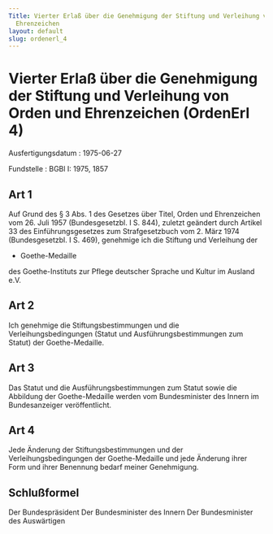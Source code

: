 ```yaml
---
Title: Vierter Erlaß über die Genehmigung der Stiftung und Verleihung von Orden und
  Ehrenzeichen
layout: default
slug: ordenerl_4
---
```


# Vierter Erlaß über die Genehmigung der Stiftung und Verleihung von Orden und Ehrenzeichen (OrdenErl 4)

Ausfertigungsdatum
:   1975-06-27

Fundstelle
:   BGBl I: 1975, 1857



## Art 1

Auf Grund des § 3 Abs. 1 des Gesetzes über Titel, Orden und
Ehrenzeichen vom 26. Juli 1957 (Bundesgesetzbl. I S. 844), zuletzt
geändert durch Artikel 33 des Einführungsgesetzes zum Strafgesetzbuch
vom 2. März 1974 (Bundesgesetzbl. I S. 469), genehmige ich die
Stiftung und Verleihung der

*   Goethe-Medaille



des Goethe-Instituts zur Pflege deutscher Sprache und Kultur im
Ausland e.V.


## Art 2

Ich genehmige die Stiftungsbestimmungen und die Verleihungsbedingungen
(Statut und Ausführungsbestimmungen zum Statut) der Goethe-Medaille.


## Art 3

Das Statut und die Ausführungsbestimmungen zum Statut sowie die
Abbildung der Goethe-Medaille werden vom Bundesminister des Innern im
Bundesanzeiger veröffentlicht.


## Art 4

Jede Änderung der Stiftungsbestimmungen und der Verleihungsbedingungen
der Goethe-Medaille und jede Änderung ihrer Form und ihrer Benennung
bedarf meiner Genehmigung.


## Schlußformel

Der Bundespräsident
Der Bundesminister des Innern
Der Bundesminister des Auswärtigen

